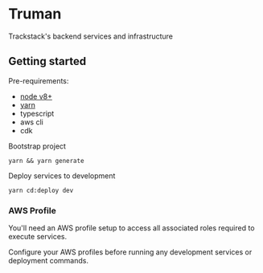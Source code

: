 # Truman

Trackstack's backend services and infrastructure

## Getting started

Pre-requirements:

- [node v8+](https://nodejs.org/en/)
- [yarn](https://yarnpkg.com/en/)
- typescript
- aws cli
- cdk

Bootstrap project

```
yarn && yarn generate
```

Deploy services to development

```
yarn cd:deploy dev
```

### AWS Profile

You'll need an AWS profile setup to access all associated roles required to execute services.

Configure your AWS profiles before running any development services or deployment commands.
